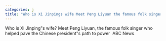 ```yaml
---
categories: j
title: "Who is Xi Jinpings wife Meet Peng Liyuan the famous folk singer who helped pave the Chinese presidents path to power  ABC News"
---
```

Who is Xi Jinping"s wife? Meet Peng Liyuan, the famous folk singer who helped pave the Chinese president"s path to power&nbsp;&nbsp;ABC News